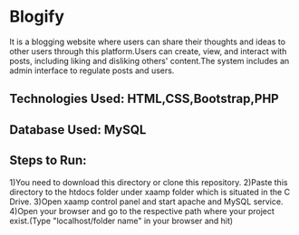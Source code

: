 # Blogify
It is a blogging website where users can share their thoughts and ideas to other users through this platform.Users can create, view, and interact with posts, including liking and disliking others' content.The system includes an admin interface to regulate posts and users.

## Technologies Used: HTML,CSS,Bootstrap,PHP
## Database Used: MySQL

## Steps to Run:
1)You need to download this directory or clone this repository.
2)Paste this directory to the htdocs folder under xaamp folder which is situated in the C Drive.
3)Open xaamp control panel and start apache and MySQL service.
4)Open your browser and go to the respective path where your project exist.(Type "localhost/folder name" in your browser and hit)
